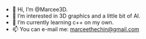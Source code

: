 - 👋 Hi, I’m @Marcee3D.
- 👀 I’m interested in 3D graphics and a little bit of AI.
- 🌱 I’m currently learning c++ on my own.
- 📫 You can e-mail me: marceethechin@gmail.com

<!---
Marcee3D/Marcee3D is a ✨ special ✨ repository because its `README.md` (this file) appears on your GitHub profile.
You can click the Preview link to take a look at your changes.
--->
